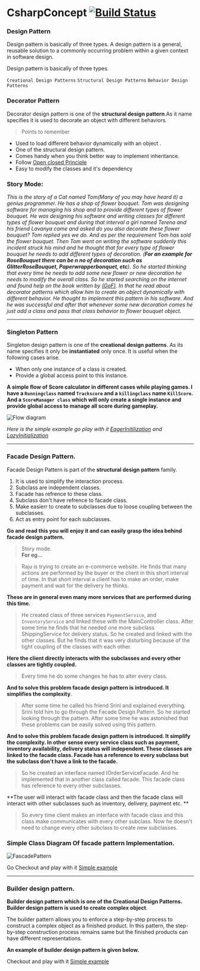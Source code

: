 # CsharpConcept   [![Build Status](https://dev.azure.com/raju1234888/Csharp/_apis/build/status/EzDevPrac.CsharpConcept-Raju%20(1)?branchName=master)](https://dev.azure.com/raju1234888/Csharp/_build/latest?definitionId=5&branchName=master)



### Design Pattern
Design pattern is basically of three types.
A design pattern is a general, reusable solution to a commonly occurring problem within a given context in software design.

Design pattern is basically of three types.

`Creational Design Patterns`
`Structural Design Patterns`
`Behavior Design Patterns`

### Decorator Pattern

Decorator design pattern is one of the **structural design pattern**.As it name specifies it is used to decorate an object with different behaviors.

>  Points to remember 
- Used to load different behavior dynamically with an object .
- One of the structural design pattern.
- Comes handy when you think better way to implement inheritance.
- Follow [Open closed Principle](https://en.wikipedia.org/wiki/Open%E2%80%93closed_principle)
- Easy to modify the classes and it's dependency

### Story Mode:

*This is the story of a Cat named Tom(Many of you may have heard it) a genius programmer. He has a shop of flower bouquet. Tom was designing software for managing his shop and to provide different types of flower bouquet. He was designing his software and writing classes for different types of flower bouquet and during that interval a girl named Terena and his friend Lavanya came and asked do you also decorate these flower bouquet? Tom replied yes we do. And as per the requirement Tom has sold the flower bouquet. Then Tom went on writing the software suddenly this incident struck his mind and he thought that for every type of flower bouquet he needs to add different types of decoration. (**For an example for RoseBouquet there can be n no of decoration such as GlitterRoseBouquet, Paperwrapperbonquet, etc**). So he started thinking that every time he needs to add some new flower or new decoration he needs to modify the overall class. So he started searching on the internet and found help on the book written by [(GoF)](https://en.wikipedia.org/wiki/Design_Patterns). In that he read about decorator patterns which allow him to create an object dynamically with different behavior. He thought to implement this pattern in his software. And he was successful and after that whenever some new decoration comes he just add a class and pass that class behavior to flower bouquet object.*

 

---



### Singleton Pattern

Singleton design pattern is one of the **creational design patterns**. As its name specifies it only be **instantiated** only once. It is useful when the following cases arise.

- When only one instance of a class is created.
- Provide a global access point to this instance.

 **A simple flow of Score calculator in different cases while playing games. I have a `Runningclass` named `Trackscore` and a `killingclass` name `KillScore`. And a `ScoreManager class` which will only create a single instance and provide global access to manage all score during gameplay.**
 
![Flow diagram](https://gitlab.com/vr.srinidhi/retailplusrota/-/wikis/uploads/d103afe7da75dec83b9af9480dd51093/SingletonPattern.png)


*Here is the simple example go play with it [EagerInitilization](https://github.com/EzDevPrac/CsharpConcept-Raju/tree/master/EagerInitilization) and [LazyInitialization](https://github.com/EzDevPrac/CsharpConcept-Raju/tree/master/LazyInitialization)*

---


### Facade Design Pattern.

Facade Design Pattern is part of the **structural design pattern** family. 
1. It is used to simplify the interaction process.
2. Subclass are independent classes.
3. Facade has refrence to these class.
4. Subclass don't have refrence to facade class.
5. Make easierr to create to subclasses due to loose coupling between the subclasses.
6. Act as entry point for each subclasses.

**Go and read this you will enjoy it and can easily grasp the idea behind facade design pattern.**


> Story mode.\
>**For eg...**

>Raju is trying to create an e-commerce website. He finds that many actions are performed by the buyer or the client in this short interval of time. In that short interval a client has to make an order, make payment and wait for the delivery he thinks.<br/>

**These are in general even many more services that are performed during this time.**

>He created class of three services `PaymentService`, and `InventoryService` and linked these with the MainController class. 
After some time he finds that he needed one more subclass ShippingService for delivery status. So he created and linked with the other classes. But he finds that it was very disturbing because of the tight coupling of the classes with each other. 

**Here the client directly interacts with the subclasses and every other classes are tightly coupled.**

 >Every time he do some changes he has to alter every class. 
 
**And to solve this problem facade design pattern is introduced. It simplifies the complexity**.

>After some time he called his friend Srini and explained everything. Srini told him to go through the Facade Design Pattern. So he started looking through the pattern. After some time he was astonished that these problems can be easily solved using this pattern.

**And to solve this problem facade design pattern is introduced. It simplify the complexity. In other sense every service class such as payment, inventory availability,
delivery status will independent. These classes are linked to the facade class. Facade has a reference to every subclass but the subclass don't have a link to the facade.**

>So he created an interface named IOrderServiceFacade. And he implemented that in another class called facade. This facade class has reference to every other subclasses.

**The user will interact with facade class and then the facade class will interact with other subclasses such as inventory, delivery, payment etc. **
  
>So every time client makes an interface with facade class and this class make communicates with every other subclass. Now he doesn't need to change every other subclass to create new subclasses.


### Simple Class Diagram Of facade pattern Implementation.


![FascadePattern](https://gitlab.com/vr.srinidhi/retailplusrota/-/wikis/uploads/b1f8717becfa80ad883f1fbb3a8dfeba/FascadePattern.png)

Go Checkout and play with it [Simple example](https://github.com/EzDevPrac/CsharpConcept-Raju/tree/master/Facade)

---


### Builder design pattern.

 **Builder design pattern which is one of the Creational Design Patterns. Builder design pattern is used to create complex object**.

>>>
The builder pattern allows you to enforce a step-by-step process to construct a complex object as a finished product. In this pattern, the step-by-step construction process remains same but the finished products can have different representations.
>>>
**An example of builder design pattern is given below.**

Checkout and play with it [Simple example](https://github.com/EzDevPrac/CsharpConcept-Raju/tree/master/Builder)


